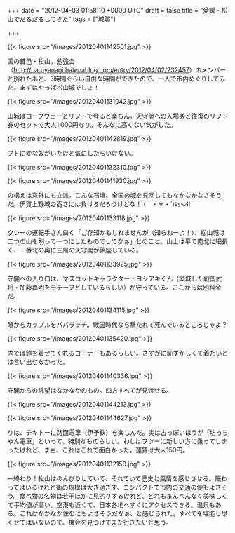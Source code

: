 
+++
date = "2012-04-03 01:58:10 +0000 UTC"
draft = false
title = "愛媛・松山でだるだるしてきた"
tags = ["城郭"]

+++


{{< figure src="/images/20120401142501.jpg"  >}}

国の首邑・松山。勉強会（<a href="http://daruyanagi.hatenablog.com/entry/2012/04/02/232457">http://daruyanagi.hatenablog.com/entry/2012/04/02/232457</a>）のメンバーと別れたあと、3時間ぐらい自由な時間ができたので、一人で市内めぐりしてみた。まずはやっぱ松山城でしょ！

{{< figure src="/images/20120401131042.jpg"  >}}

山城はロープウェーとリフトで登ると楽ちん。天守閣への入場券と往復のリフト券のセットで大人1,000円なり。そんなに高くない気がした。

{{< figure src="/images/20120401142819.jpg"  >}}

フトに変な奴がいたけど気にしたらいけない。

{{< figure src="/images/20120401132310.jpg"  >}}

{{< figure src="/images/20120401141930.jpg"  >}}

の構えは意外にも立派。こんな石垣、全国の城を見回してもなかなかなさそうだ。伊賀上野城の高さには負けるだろうけどな！ (｀・∀・´)ｴｯﾍﾝ!!

{{< figure src="/images/20120401133118.jpg"  >}}

クシーの運転手さん曰く「ご存知かもしれませんが（知らねーよ！）、松山城は二つの山を削って一つにしたものでしてなぁ」とのこと。山上は平で南北に細長く、一番北の奥に三層の天守閣が鎮座している。

{{< figure src="/images/20120401133925.jpg"  >}}

守閣への入り口は、マスコットキャラクター・ヨシアキくん（築城した戦国武将・加藤嘉明をモチーフとしているらしい）が守っている。ここからは別料金だ。

{{< figure src="/images/20120401134115.jpg"  >}}

眼からカップルをパパラッチ。戦国時代なら撃たれて死んでいるところじゃよ？

{{< figure src="/images/20120401135420.jpg"  >}}

内では鎧を着せてくれるコーナーもあるらしい。さすがに恥ずかしくて着たいとは言い出せなかった。

{{< figure src="/images/20120401140336.jpg"  >}}

守閣からの眺望はなかなかのもの。四方すべてが見渡せる。

{{< figure src="/images/20120401144213.jpg"  >}}

{{< figure src="/images/20120401144627.jpg"  >}}

りは、テキトーに路面電車（伊予鉄）を楽しんだ。実は古っぽいほうが「坊っちゃん電車」といって、特別なものらしい。わしはフツーに新しい方に乗ってしまったけれど、まぁ、これはこれで面白かった。運賃は大人150円。

{{< figure src="/images/20120401132150.jpg"  >}}

―終わり！松山はのんびりしていて、それでいて歴史と風情を感じさせる。賑わってはいるけれど街の規模は大き過ぎず、コンパクトで市内の交通の便もよさそう。食べ物の名物は若干ほかに見劣りするけれど、どれもまんべんなく美味しくて平均値が高い。空港も近くて、日本各地へすぐにアクセスできる。温泉もある。これはなかなか住むにもよさそうだなぁ、と感じられた。すべてを堪能し尽くせてはいないので、機会を見つけてまた行きたいと思う。


